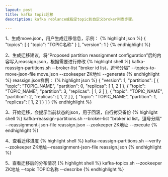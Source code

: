 ```yaml
---
layout: post
title: kafka topic迁移
description: kafka reblance或指定topic到自定义broker列表步骤。

---
```



1、生成move.json，用户生成迁移信息，示例：
{% highlight json %}
{
    "topics": [
        {
            "topic": "TOPIC名称"
        }
    ],
    "version": 1
}
{% endhighlight %}

2、生成迁移建议，将“Proposed partition reassignment configuration”后的内容写入reassign.json，根据需要进行修改
{% highlight shell %}
kafka-reassign-partitions.sh --broker-list "broker id list，逗号分隔" --topics-to-move-json-file move.json --zookeeper ZK地址 --generate
{% endhighlight %}
reassign.json样例：
{% highlight json %}
{
    "version": 1,
    "partitions": [
        {
            "topic": "TOPIC_NAME",
            "partition": 0,
            "replicas": [
                1,
                2
            ]
        },
        {
            "topic": "TOPIC_NAME",
            "partition": 3,
            "replicas": [
                1,
                2
            ]
        },
        {
            "topic": "TOPIC_NAME",
            "partition": 2,
            "replicas": [
                1,
                2
            ]
        },
        {
            "topic": "TOPIC_NAME",
            "partition": 1,
            "replicas": [
                1,
                2
            ]
        }
    ]
}
{% endhighlight %}

3、开始迁移，会提示当前状态的json，用于回滚，自行拷贝备份
{% highlight shell %}
kafka-reassign-partitions.sh --broker-list "broker id list，逗号分隔" --reassignment-json-file reassign.json --zookeeper  ZK地址  --execute
{% endhighlight %}

4、查看迁移进度
{% highlight shell %}
kafka-reassign-partitions.sh --verify --zookeeper  ZK地址--reassignment-json-file reassign.json
{% endhighlight %}

5、查看迁移后的分布情况
{% highlight shell %}
kafka-topics.sh --zookeeper  ZK地址 --topic TOPIC名称 --describe
{% endhighlight %}
